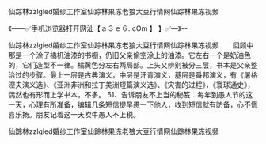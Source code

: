 仙踪林zzlgled婚纱工作室仙踪林果冻老狼大豆行情网仙踪林果冻视频

《——✅手机浏览器打开网沚【ａ３ｅ６. cOm 】 】✅—》--

仙踪林zzlgled婚纱工作室仙踪林果冻老狼大豆行情网仙踪林果冻视频　　回顾中那是一个涂了橘机油漆的书橱，仍旧父亲偷空涂上的油漆。它左右一个是奶油色的，它们造型不一律。橘黄色分左右两局部。上头又辨别被分三层，书本是父亲整治过的步骤。最上一层是古典演义，中层是汗青演义，基层是番邦演义，有《屠格涅夫演义选》、《亚洲非洲和拉丁美洲短篇演义选》、《灾害的过程》，《寰球通史》，偶然也有形而上学书本，不多。
		51、告诉朋友不上当的秘笈：每年到愚人节的这一天，心理有所准备，编辑几条短信提早愚一下他人，收到短信就有防备，心不慌喜乐扬。朋友记着这一天吹牛愚人不上税。





仙踪林zzlgled婚纱工作室仙踪林果冻老狼大豆行情网仙踪林果冻视频

